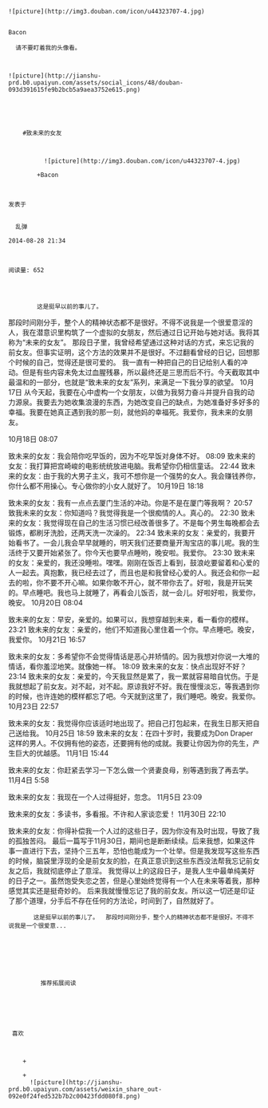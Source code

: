 
    
  
    ![picture](http://img3.douban.com/icon/u44323707-4.jpg)
    

    Bacon
  
      请不要盯着我的头像看。

  
  
    ![picture](http://jianshu-prd.b0.upaiyun.com/assets/social_icons/48/douban-093d391615fe9b2bcb5a9aea3752e615.png)
  


    
      
        #致未来的女友
        
          
            
              ![picture](http://img3.douban.com/icon/u44323707-4.jpg)
            
            +Bacon
        
        
    
    发表于 

    
      乱弹

    2014-08-28 21:34

    

    阅读量: 652
  


        
            这是挺早以前的事儿了。
  那段时间刚分手，整个人的精神状态都不是很好。不得不说我是一个很爱意淫的人，我在潜意识里构筑了一个虚拟的女朋友，然后通过日记开始与她对话。我将其称为“未来的女友”。
  那段日子里，我曾经希望通过这种对话的方式，来忘记我的前女友。但事实证明，这个方法的效果并不是很好。不过翻看曾经的日记，回想那个时候的自己，觉得还是很可爱的。
  我一直有一种把自己的日记给别人看的冲动。但是有些内容未免太过血腥残暴，所以最终还是三思而后不行。今天截取其中最温和的一部分，也就是“致未来的女友”系列，来满足一下我分享的欲望。
  10月17日
  从今天起，我要在心中虚构一个女朋友，以做为我努力奋斗并提升自我的动力源泉。我要去为她收集浪漫的东西，为她改变自己的缺点，为她准备好多好多的幸福。我要在她真正遇到我的那一刻，就他妈的幸福死。我爱你，我未来的女朋友。

  10月18日
  08:07

  致未来的女友：我会陪你吃早饭的，因为不吃早饭对身体不好。
  08:09
  致未来的女友：我打算把宫崎峻的电影统统放进电脑。我希望你仍相信童话。
  22:44
  致未来的女友：由于我的大男子主义，我可不想你是一个强势的女人。我会赚钱养你，你什么都不用操心。专心做你的小女人就好了。
  10月19日
  18:18

  致未来的女友：我有一点点去厦门生活的冲动。你是不是在厦门等我啊？
  20:57
  致我未来的女友：你知道吗？我觉得我是一个很痴情的人。真心的。
  22:30
  致未来的女友：我觉得现在自己的生活习惯已经改善很多了。不是每个男生每晚都会去锻炼，都刷牙洗脸，还两天洗一次澡的。
  22:34
  致未来的女友：亲爱的，我要开始看书了。一会儿我会早早就睡的，明天我们还要商量开淘宝店的事儿呢。我的生活终于又要开始紧张了。你今天也要早点睡哟，晚安啦。我爱你。
  23:30
  致未来的女友：亲爱的，我还没睡啦。嘿嘿。刚刚在饭否上看到，鼓浪屹要留着和心爱的人一起去。真抱歉，我已经去过了，而且也是和我曾经心爱的人。我还会和你一起去的啦，你不要不开心嘛。如果你敢不开心，就不带你去了。好啦，我是开玩笑的。早点睡吧。我也马上就睡了，再看会儿饭否，就一会儿。好啦好啦，我爱你，晚安。
  10月20日
  08:04

  致未来的女友：早安，亲爱的。如果可以，我想穿越到未来，看一看你的模样。
  23:21
  致未来的女友：亲爱的，他们不知道我心里住着一个你。早点睡吧。晚安，我爱你。
  10月21日
  16:57

  致未来的女友：多希望你不会觉得情话是恶心并矫情的。因为我想对你说一大堆的情话，看你羞涩地笑。就像她一样。
  18:09
  致未来的女友：快点出现好不好？
  23:14
  致未来的女友：亲爱的，今天我显然是累了，我一累就容易暗自忧伤。于是我就想起了前女友。对不起，对不起。原谅我好不好。我在慢慢淡忘，等我遇到你的时候，也许连她的模样都忘了吧。今天就到这里了，我们睡吧。晚安。我爱你。
  10月23日
  22:57

  致未来的女友：我觉得你应该适时地出现了。把自己打包起来，在我生日那天把自己送给我。
  10月25日
  18:59
  致未来的女友：在四十岁时，我要成为Don Draper这样的男人。不仅拥有他的姿态，还要拥有他的成就。我要让你因为你的先生，产生巨大的优越感。
  11月1日
  15:44

  致未来的女友：你赶紧去学习一下怎么做一个贤妻良母，别等遇到我了再去学。
  11月4日
  5:58

  致未来的女友：我现在一个人过得挺好，忽念。
  11月5日
  23:09

  致未来的女友：多读书，多看报。不许和人家谈恋爱！
  11月30日
  22:10

  致未来的女友：你得补偿我一个人过的这些日子，因为你没有及时出现，导致了我的孤独苦闷。
  最后一篇写于11月30日，期间也是断断续续。后来我想，如果这件事一直进行下去，坚持个三五年，恐怕也能成为一个壮举。但是我发现写这些东西的时候，脑袋里浮现的全是前女友的脸，在真正意识到这些东西没法帮我忘记前女友之后，我就彻底停止了意淫。
  我觉得以上的这段日子，是我人生中最单纯美好的日子之一。虽然饱受失恋之苦，但是心里始终觉得有一个人在未来等着我，那种感觉其实还是挺奇妙的。
  后来我就慢慢忘记了我的前女友。所以这一切还是印证了那个道理，分手后不存在任何的方法论，时间到了，自然就好了。

        
           这是挺早以前的事儿了。  那段时间刚分手，整个人的精神状态都不是很好。不得不说我是一个很爱意...
      
    
    
      
      
      
          
             推荐拓展阅读
        
      
    
    
      
          
     喜欢

      
      
        +
                  
        +
          ![picture](http://jianshu-prd.b0.upaiyun.com/assets/weixin_share_out-092e0f24fed532b7b2c00423fdd080f8.png)
        
      
    
  


